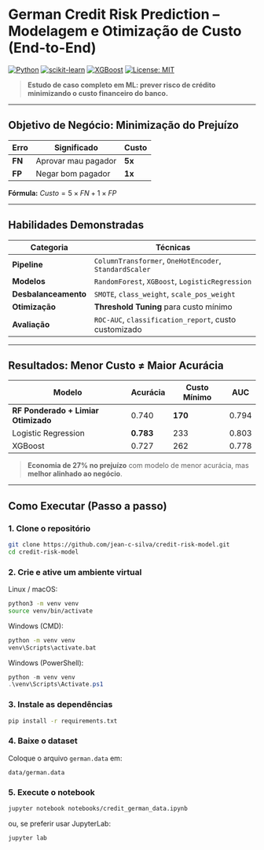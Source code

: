 # German Credit Risk Prediction – Modelagem e Otimização de Custo (End-to-End)

[![Python](https://img.shields.io/badge/Python-3.9%2B-blue)](https://www.python.org/)
[![scikit-learn](https://img.shields.io/badge/scikit--learn-1.3%2B-orange)](https://scikit-learn.org/)
[![XGBoost](https://img.shields.io/badge/XGBoost-2.0%2B-green)](https://xgboost.readthedocs.io/)
[![License: MIT](https://img.shields.io/badge/License-MIT-yellow.svg)](https://opensource.org/licenses/MIT)

> **Estudo de caso completo em ML: prever risco de crédito minimizando o custo financeiro do banco.**

---

## Objetivo de Negócio: Minimização do Prejuízo

| Erro | Significado | Custo |
|------|-------------|-------|
| **FN** | Aprovar mau pagador | **5x** |
| **FP** | Negar bom pagador | **1x** |

**Fórmula:** $Custo = 5 \times FN + 1 \times FP$

---

## Habilidades Demonstradas

| Categoria | Técnicas |
|---------|----------|
| **Pipeline** | `ColumnTransformer`, `OneHotEncoder`, `StandardScaler` |
| **Modelos** | `RandomForest`, `XGBoost`, `LogisticRegression` |
| **Desbalanceamento** | `SMOTE`, `class_weight`, `scale_pos_weight` |
| **Otimização** | **Threshold Tuning** para custo mínimo |
| **Avaliação** | `ROC-AUC`, `classification_report`, custo customizado |

---

## Resultados: Menor Custo ≠ Maior Acurácia

| Modelo | Acurácia | **Custo Mínimo** | AUC |
|--------|----------|------------------|-----|
| **RF Ponderado + Limiar Otimizado** | 0.740 | **170** | 0.794 |
| Logistic Regression | **0.783** | 233 | 0.803 |
| XGBoost | 0.727 | 262 | 0.778 |

> **Economia de 27% no prejuízo** com modelo de menor acurácia, mas **melhor alinhado ao negócio**.

---

## Como Executar (Passo a passo)

### 1. Clone o repositório
```bash
git clone https://github.com/jean-c-silva/credit-risk-model.git
cd credit-risk-model
```

### 2. Crie e ative um ambiente virtual 
Linux / macOS:
```bash
python3 -m venv venv
source venv/bin/activate
```
Windows (CMD):
```cmd
python -m venv venv
venv\Scripts\activate.bat
```
Windows (PowerShell):
```powershell
python -m venv venv
.\venv\Scripts\Activate.ps1
```

### 3. Instale as dependências
```bash
pip install -r requirements.txt
```

### 4. Baixe o dataset
Coloque o arquivo `german.data` em:
```
data/german.data
```

### 5. Execute o notebook
```bash
jupyter notebook notebooks/credit_german_data.ipynb
```

ou, se preferir usar JupyterLab:
```bash
jupyter lab
```
